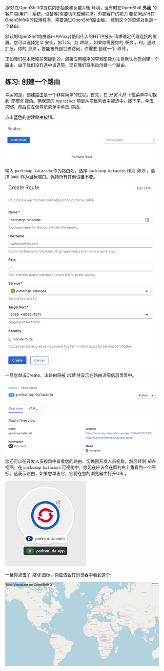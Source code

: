  _服务_ 在OpenShift中提供内部抽象和负载平衡
环境，但有时在OpenShift **外面** 的客户端(用户、系统、设备等)需要访问应用程序。外部客户的能力
要访问运行在OpenShift中的应用程序，需要通过OpenShift路由层。
控制这个的资源对象是一个路由。

默认的OpenShift路由器(HAProxy)使用传入的HTTP报头
请求确定代理连接的位置。您可以选择定义
安全，如TLS，为 _路线_ 。如果你需要你的 _服务_ ，和，通过
扩展，你的 _豆荚_ ，要能被外部世界访问，你需要
创建一个 _路线_ 。

正如我们在本教程前面提到的，部署应用程序的容器图像方法将默认为您创建一个路由。由于我们没有选中该选项，现在我们将手动创建一个路由。

## 练习: 创建一个路由

幸运的是，创建路由是一个非常简单的过程。首先，在 _开发人员_ 下拉菜单中切换到 _管理员_ 视角。确保您的 ``myproject`` 项目从项目列表中被选中。接下来，单击 *网络*，然后在左侧导航菜单中单击 *路由*。

点击蓝色的创建路由按钮。

![No route](../../assets/introduction/getting-started-44/5no-route.png)

输入 ``parksmap-katacoda`` 作为路由名，选择 ``parksmap-katacoda`` 作为 _服务_ ，选择 ``8080`` 作为目标端口。保持所有其他设置不变。

![Route form](../../assets/introduction/getting-started-44/5create-route.png)

一旦您单击Create，该路由将被 _创建_ 并显示在路由详细信息页面中。

![Route Details](../../assets/introduction/getting-started-44/5route-details.png)

您还可以在开发人员视角中查看您的路由。切换回开发人员视角，然后转到 _拓扑_ 视图。在 ``parksmap-katacoda`` 可视化中，你现在应该会在圆的右上角看到一个图标。这表示路由，如果您单击它，它将在您的浏览器中打开URL。

![Route created](../../assets/introduction/getting-started-44/5route-created.png)

一旦你点击了 _路线_ 图标，你应该会在浏览器中看到这个:

![Application](../../assets/introduction/getting-started-44/5parksmap-empty.png)